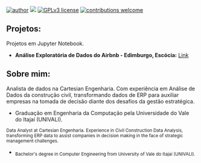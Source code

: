 [![author](https://img.shields.io/badge/author-jonascesconetto-red.svg)](https://www.linkedin.com/in/jonascesconetto) 
[![](https://img.shields.io/badge/python-3.7+-blue.svg)](https://www.python.org/downloads/release/python-365/) 
[![GPLv3 license](https://img.shields.io/badge/License-GPLv3-blue.svg)](http://perso.crans.org/besson/LICENSE.html) 
[![contributions welcome](https://img.shields.io/badge/contributions-welcome-brightgreen.svg?style=flat)](https://github.com/jonascesconetto/data_science/issues)

<!-- <p align="center">
  <img src="_img/banner.png" >
</p> -->

## Projetos: 
Projetos em Jupyter Notebook.
* **Análise Exploratória de Dados do Airbnb - Edimburgo, Escócia:** [Link](https://github.com/jonascesconetto/data_science/blob/main/Analisando_os_Dados_do_Airbnb_(Edinburgh_Scotland).ipynb)

## Sobre mim:

Analista de dados na Cartesian Engenharia. Com experiência em Análise de Dados da construção civil, transformando dados de ERP para auxiliar empresas na tomada de decisão diante dos desafios da gestão estratégica.

* Graduação em Engenharia da Computação pela Universidade do Vale do Itajaí (UNIVALI).

<sub>Data Analyst at Cartesian Engenharia. Experience in Civil Construction Data Analysis, transforming ERP data to assist companies in decision making in the face of strategic management challenges. </sub>

* <sub>Bachelor's degree in Computer Engineering from University of Vale do Itajaí (UNIVALI).</sub>

